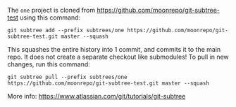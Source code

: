 The `one` project is cloned from https://github.com/moonrepo/git-subtree-test using this command:

```
git subtree add --prefix subtrees/one https://github.com/moonrepo/git-subtree-test.git master --squash
```

This squashes the entire history into 1 commit, and commits it to the main repo. It does not create a separate checkout like submodules! To pull in new changes, run this command:

```
git subtree pull --prefix subtrees/one https://github.com/moonrepo/git-subtree-test.git master --squash
```

More info: https://www.atlassian.com/git/tutorials/git-subtree
